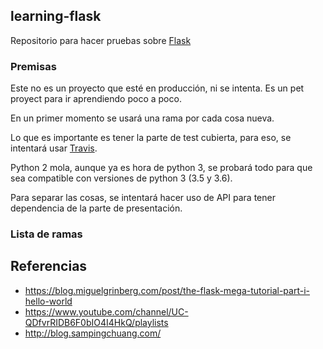 ## learning-flask

Repositorio para hacer pruebas sobre [Flask](http://flask.pocoo.org/)

### Premisas

Este no es un proyecto que esté en producción, ni se intenta. Es un pet proyect para ir aprendiendo poco a poco.

En un primer momento se usará una rama por cada cosa nueva.

Lo que es importante es tener la parte de test cubierta, para eso, se intentará usar [Travis](https://travis-ci.org/).

Python 2 mola, aunque ya es hora de python 3, se probará todo para que sea compatible con versiones de python 3 (3.5 y 3.6).

Para separar las cosas, se intentará hacer uso de API para tener dependencia de la parte de presentación.

### Lista de ramas


## Referencias

* https://blog.miguelgrinberg.com/post/the-flask-mega-tutorial-part-i-hello-world
* https://www.youtube.com/channel/UC-QDfvrRIDB6F0bIO4I4HkQ/playlists
* http://blog.sampingchuang.com/
